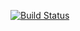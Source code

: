 [![Build Status](https://travis-ci.com/metinkok/bil481odev1.svg?branch=main)](https://travis-ci.com/metinkok/bil481odev1)